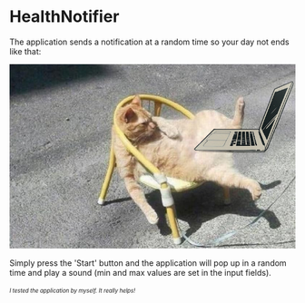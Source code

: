 # HealthNotifier

The application sends a notification at a random time so your day not ends like that:

![Unhealthy cat](https://github.com/pietr26/HealthNotifier/blob/main/data/preview.png)

Simply press the 'Start' button and the application will pop up in a random time and play a sound (min and max values are set in the input fields).

<i><sub><sup>I tested the application by myself. It really helps!</sup></sub></i>
